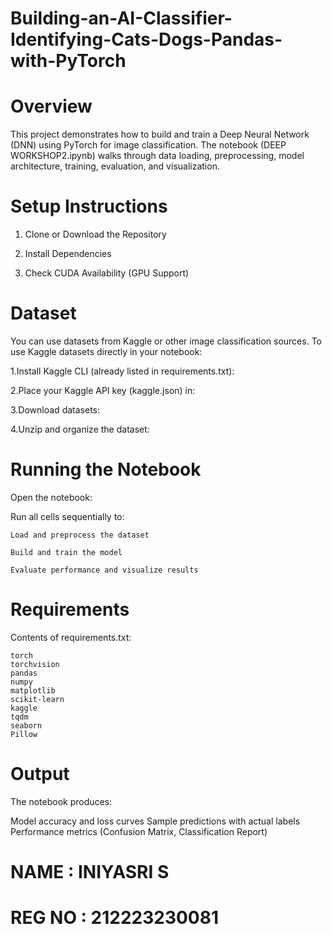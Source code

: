 # Building-an-AI-Classifier-Identifying-Cats-Dogs-Pandas-with-PyTorch
  
# Overview

This project demonstrates how to build and train a Deep Neural Network (DNN) using PyTorch for image classification.
The notebook (DEEP WORKSHOP2.ipynb) walks through data loading, preprocessing, model architecture, training, evaluation, and visualization.

# Setup Instructions

1. Clone or Download the Repository

2. Install Dependencies

3. Check CUDA Availability (GPU Support)


# Dataset

You can use datasets from Kaggle or other image classification sources.
To use Kaggle datasets directly in your notebook:

1.Install Kaggle CLI (already listed in requirements.txt):

2.Place your Kaggle API key (kaggle.json) in:

3.Download datasets:

4.Unzip and organize the dataset:

# Running the Notebook

Open the notebook:

Run all cells sequentially to:

    Load and preprocess the dataset

    Build and train the model

    Evaluate performance and visualize results

 # Requirements

Contents of requirements.txt:
```
torch
torchvision
pandas
numpy
matplotlib
scikit-learn
kaggle
tqdm
seaborn
Pillow
```

# Output

The notebook produces:

Model accuracy and loss curves
Sample predictions with actual labels
Performance metrics (Confusion Matrix, Classification Report)


# NAME   : INIYASRI S
# REG NO : 212223230081
